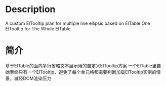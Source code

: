 # Description
A custom ElTooltip plan for multiple line ellipsis based on ElTable
One ElTooltip for The Whole ElTable

# 简介
基于ElTable的面向多行省略文本展示用的自定义ElTooltip方案
一个ElTable里自始至终只有一个ElTooltip，避免了每个单元格都需要判断加载ElTooltip实例的情景，减轻DOM渲染压力
